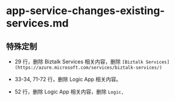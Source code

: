 # app-service-changes-existing-services.md

## 特殊定制

* 29 行，删除 Biztalk Services 相关内容，删除 `[Biztalk Services](https://azure.microsoft.com/services/biztalk-services/)`

* 33-34, 71-72 行，删除 Logic App 相关内容。

* 52 行，删除 Logic App 相关内容，删除 `Logic,`